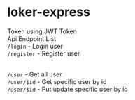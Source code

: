 # loker-express


Token using JWT Token<br>
Api Endpoint List<br>
`/login` - Login user<br>
`/register` - Register user<br><br>

`/user` - Get all user<br>
`/user/$id` - Get specific user by id<br>
`/user/$id` - Put update specific user by id<br>